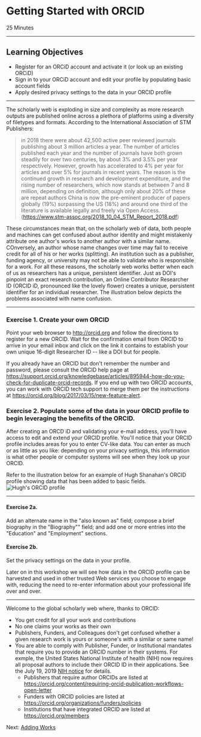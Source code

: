 #  Getting Started with ORCID
25 Minutes

---

## Learning Objectives

* Register for an ORCiD account and activate it (or look up an existing ORCiD)
* Sign in to your ORCiD account and edit your profile by populating basic account fields
* Apply desired privacy settings to the data in your ORCID profile

---
The scholarly web is exploding in size and complexity as more research outputs are published online across a plethora of platforms using a diversity of filetypes and formats. According to the International Association of STM Publishers:

>in 2018 there were about 42,500 active peer reviewed journals publishing about 3 million articles a year. The number of articles published each year and the number of journals have both grown steadily for over two centuries, by about 3% and 3.5% per year respectively. However, growth has accelerated to 4% per year for
articles and over 5% for journals in recent years. 
>The reason is the continued growth in research and development expenditure, and the rising number of researchers, which now stands at between 7 and 8 million, depending on definition, although only about 20% of these are repeat authors
>China is now the pre-eminent producer of papers globally (19%) surpassing the US (18%) and around one third of the literature is available legally and freely via Open Access. (https://www.stm-assoc.org/2018_10_04_STM_Report_2018.pdf)



These circumstances mean that, on the scholarly web of data, both people and machines can get confused about author identity and might mistakenly attribute one author's works to another author with a similar name. COnversely, an author whose name changes over time may fail to receive credit for all of his or her works (splitting). An institution such as a publisher, funding agency, or university 
may not be able to validate who is responsible for a work. For all these reasons, 
the scholarly web works better when each of us as researchers has a unique, 
persistent identifier. Just as DOI's pinpoint an exact research contribution, an 
Online Contributor Researcher ID (ORCID iD, pronounced like the lovely flower) 
creates a unique, persistent identifier for an individual researcher.
The illustration below depicts the problems associated with name confusion.





---

### Exercise 1. Create your own ORCID

Point your web browser to http://orcid.org and follow the directions to register for a new ORCID. Wait for the confirmation email from ORCID to arrive in your email inbox and click on the link it contains to establish your own unique 16-digit Researcher ID -- like a DOI but for people.

If you already have an ORCID but don't remember the number and password, please consult the ORCID help page at <https://support.orcid.org/knowledgebase/articles/895944-how-do-you-check-for-duplicate-orcid-records>. If you end up with two ORCID accounts, you can work with ORCID tech support to merge them per the instructions at <https://orcid.org/blog/2017/03/15/new-feature-alert>.

### Exercise 2. Populate some of the data in your ORCID profile to begin leveraging the benefits of the ORCID.  
After creating an ORCD iD and validating your e-mail address, you'll have
access to edit and extend your ORCID profile. You'll notice that your ORCID profile includes areas for you to enter CV-like data. You can enter as much or as little as you like: depending on your privacy settings, this information is what other people or
computer systems will see when they look up your ORCID.

Refer to the illustration below for an example of Hugh Shanahan's ORCID profile showing data that has been added to basic fields.
![Hugh's ORCID profile](xxx)

----

#### Exercise 2a.
Add an alternate name in the "also known as" field; compose a brief biography in the "Biography"" field; and add one or more entries into the "Education" and "Employment" sections. 

#### Exercise 2b.
Set the privacy settings on the data in your profile.



Later on in this workshop we will see how data in the ORCID profile can be harvested and used in other trusted Web services you choose to engage with, reducing the need to re-enter information about your professional life over and over.



---

Welcome to the global scholarly web where, thanks to ORCID:

- You get credit for all your work and contributions 
- No one claims your works as their own
- Publishers, Funders, and Colleagues don't get confused whether a given research work is yours or someone's with a similar or same name!
- You are able to comply with Publisher, Funder, or Institutional mandates that require you to provide an ORCID number in their systems. For exmple, the United States National Institute of health (NIH) now requires all proposal authors to include their ORCID ID in their applications. See the July 19, 2019 [NIH notice](https://grants.nih.gov/grants/guide/notice-files/NOT-OD-19-109.html) for details. 
    + Publishers that require author ORCIDs are listed at <https://orcid.org/content/requiring-orcid-publication-workflows-open-letter>
    + Funders with ORCID policies are listed at <https://orcid.org/organizations/funders/policies>
    + Institutions that have integrated ORCID are listed at <https://orcid.org/members> 

Next: [Adding Works](01-adding-works.html)
